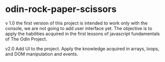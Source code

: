 # odin-rock-paper-scissors

v 1.0
the first version of this project is intended to work only with the console, we are not going to add user interface yet.
The objective is to apply the habilities acquired in the first lessons of javascript fundamentals of The Odin Project.

v2.0
Add UI to the project. Apply the knowledge acquired in arrays, loops, and DOM manipulation and events.